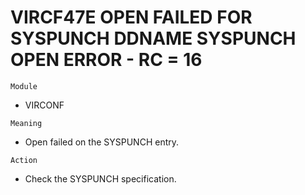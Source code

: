 # VIRCF47E OPEN FAILED FOR SYSPUNCH DDNAME SYSPUNCH OPEN ERROR - RC = 16

`Module`
- VIRCONF

`Meaning`
- Open failed on the SYSPUNCH entry.

`Action`
- Check the SYSPUNCH specification.
